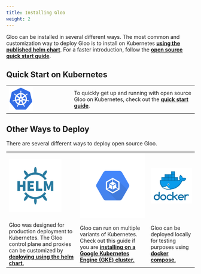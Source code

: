 ```yaml
---
title: Installing Gloo
weight: 2
---
```


Gloo can be installed in several different ways. The most common and customization way to deploy Gloo is to 
install on Kubernetes **[using the published helm chart](install_with_helm)**. For a faster introduction, 
follow the **[open source quick start guide](quick_start)**. 

## Quick Start on Kubernetes

<table>
<tr>
<td>
<img src="kube.png" width="40%" />
</td>
<td>
To quickly get up and running with open source Gloo on Kubernetes, check out the <a href="quick_start"><b>quick start guide</b></a>. 
</td>
</tr>
</table>

## Other Ways to Deploy

There are several different ways to deploy open source Gloo. 

<table>
<tr>
<td><img src="helm.png" width="80%"/></td>
<td><img src="gke-logo.png" /></td>
<td><img src="docker.png" width="340%"/></td>
</tr>
<tr>
<td>
Gloo was designed for production deployment to Kubernetes. The Gloo control plane and proxies can be customized 
by <a href="install_with_helm"><b>deploying using the helm chart.</b></a> 
</td>
<td>
Gloo can run on multiple variants of Kubernetes. Check out this guide if you are <a href="gke"><b>installing on a Google Kubernetes Engine (GKE) cluster.</b></a> 
</td>
<td>
Gloo can be deployed locally for testing purposes using <b><a href="docker-compose">docker compose.</a></b>  
</td>
</tr>
</table>

